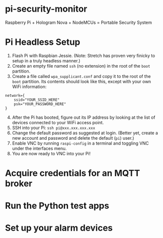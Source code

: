 # pi-security-monitor
Raspberry Pi + Hologram Nova + NodeMCUs = Portable Security System

# Pi Headless Setup
1. Flash Pi with Raspbian Jessie. (Note: Stretch has proven very finicky to setup in a truly headless manner.)
2. Create an empty file named `ssh` (no extension) in the root of the `boot` partition.
3. Create a file called `wpa_supplicant.conf` and copy it to the root of the `boot` partition. Its contents should look like this, except with your own WiFi information:
```
network={
	ssid="YOUR_SSID_HERE"
	psk="YOUR_PASSWORD_HERE"
}
```
4. After the Pi has booted, figure out its IP address by looking at the list of devices connected to your WiFi access point.
5. SSH into your Pi: `ssh pi@xxx.xxx.xxx.xxx`
6. Change the default password as suggested at login. (Better yet, create a new account and password and delete the default (`pi`) user.)
7. Enable VNC by running `raspi-config` in a terminal and toggling VNC under the interfaces menu.
8. You are now ready to VNC into your Pi!

# Acquire credentials for an MQTT broker

# Run the Python test apps

# Set up your alarm devices